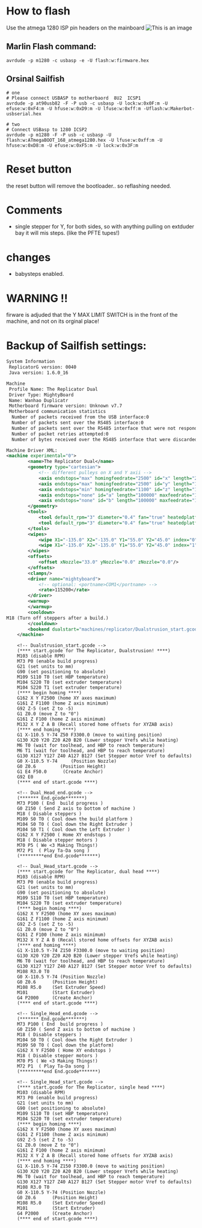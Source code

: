 # How to flash

Use the atmega 1280 ISP pin headers on the mainboard
![This is an image](usbasp_atmega1280.jpg)


## Marlin Flash command: 
``` 
avrdude -p m1280 -c usbasp -e -U flash:w:firmware.hex
```

## Orsinal Sailfish
```
# one 
# Please connect USBASP to motherbaord  8U2  ICSP1
avrdude -p at90usb82 -F -P usb -c usbasp -U lock:w:0x0F:m -U efuse:w:0xF4:m -U hfuse:w:0xD9:m -U lfuse:w:0xff:m -Uflash:w:Makerbot-usbserial.hex

# two
# Connect USBasp to 1280 ICSP2
avrdude -p m1280 -F -P usb -c usbasp -U flash:w:ATmegaBOOT_168_atmega1280.hex -U lfuse:w:0xff:m -U hfuse:w:0xD8:m -U efuse:w:0xF5:m -U lock:w:0x3F:m
```


# Reset button
the reset button will remove the bootloader.. so reflashing needed.


# Comments
- single stepper for Y, for both sides, so with anything pulling on extduder bay it will mis steps. (like the PFTE tupes!)

# changes
- babysteps enabled.


# WARNING !!
firware is adjuded that the Y MAX LIMIT SWITCH is in the front of the machine, and not on its orginal place!


# Backup of Sailfish settings:

```xml
System Information
 ReplicatorG version: 0040
 Java version: 1.6.0_16

Machine
 Profile Name: The Replicator Dual
 Driver Type: MightyBoard
 Name: Wanhao Duplicatr
 Motherboard firmware version: Unknown v7.7
 Motherboard communication statistics
  Number of packets received from the USB interface:0
  Number of packets sent over the RS485 interface:0
  Number of packets sent over the RS485 interface that were not responded to:0
  Number of packet retries attempted:0
  Number of bytes received over the RS485 interface that were discarded as noise:0

Machine Driver XML:
<machine experimental="0">
		<name>The Replicator Dual</name>
		<geometry type="cartesian">
			<!-- different pulleys on X and Y axii -->
			<axis endstops="max" homingfeedrate="2500" id="x" length="227" maxfeedrate="18000" stepspermm="94.139704"/>  <!-- Pulley dia: 10.82mm / 1/8 step = 1/(10.82 * pi / 1600) -->
			<axis endstops="max" homingfeedrate="2500" id="y" length="148" maxfeedrate="18000" stepspermm="94.139704"/>  <!-- Pulley dia: 10.82mm / 1/8 step = 1/(10.82 * pi / 1600) -->
			<axis endstops="min" homingfeedrate="1100" id="z" length="150" maxfeedrate="1170" stepspermm="400"/> <!-- Actual length is 157mm, we reserve ~5mm for safety. TR-8x8 Z axis = 1/(8/1600) -->
			<axis endstops="none" id="a" length="100000" maxfeedrate="1600" stepspermm="96.275201870333662468889989185642"/> <!-- stepspermm is incoming filament length, see comment at bottom for explanation -->
			<axis endstops="none" id="b" length="100000" maxfeedrate="1600" stepspermm="96.275201870333662468889989185642"/> <!-- stepspermm is incoming filament length, see comment at bottom for explanation -->
		</geometry>
		<tools>
			<tool default_rpm="3" diameter="0.4" fan="true" heatedplatform="false" heater="true" index="1" model="Mk8" motor="true" motor_steps="3200" name="Mk8 Left" stepper_axis="b" type="extruder"/>
			<tool default_rpm="3" diameter="0.4" fan="true" heatedplatform="true" heater="true" index="0" model="Mk8" motor="true" motor_steps="3200" name="Mk8 Right" stepper_axis="a" type="extruder"/>
		</tools>
		<wipes>
			<wipe X1="-135.0" X2="-135.0" Y1="55.0" Y2="45.0" index="0" purge_duration="1000" purge_rpm="5.0" reverse_duration="15" reverse_rpm="35.0" wait="1000.0"/>
			<wipe X1="-135.0" X2="-135.0" Y1="55.0" Y2="45.0" index="1" purge_duration="1000" purge_rpm="5.0" reverse_duration="15" reverse_rpm="35.0" wait="1000.0"/>
		</wipes>
		<offsets>
			<offset xNozzle="33.0" yNozzle="0.0" zNozzle="0.0"/>
		</offsets>
		<clamps/>
		<driver name="mightyboard">
			<!-- optional: <portname>COM1</portname> -->
			<rate>115200</rate>
		</driver>
		<warmup>
		</warmup>
		<cooldown>
M18 (Turn off steppers after a build.)
		</cooldown>
		<bookend dualstart="machines/replicator/Dualstrusion_start.gcode" end="machines/replicator/Dual_Head_end.gcode" start="machines/replicator/Dual_Head_start.gcode"/>
	</machine>
```

        <!-- Dualstrusion_start.gcode -->
        (**** start.gcode for The Replicator, Dualstrusion! ****)
        M103 (disable RPM)
        M73 P0 (enable build progress)
        G21 (set units to mm)
        G90 (set positioning to absolute)
        M109 S110 T0 (set HBP temperature)
        M104 S220 T0 (set extruder temperature)
        M104 S220 T1 (set extruder temperature)
        (**** begin homing ****)
        G162 X Y F2500 (home XY axes maximum)
        G161 Z F1100 (home Z axis minimum)
        G92 Z-5 (set Z to -5)
        G1 Z0.0 (move Z to "0")
        G161 Z F100 (home Z axis minimum)
        M132 X Y Z A B (Recall stored home offsets for XYZAB axis)
        (**** end homing ****)
        G1 X-110.5 Y-74 Z50 F3300.0 (move to waiting position)
        G130 X20 Y20 Z20 A20 B20 (Lower stepper Vrefs while heating)
        M6 T0 (wait for toolhead, and HBP to reach temperature)
        M6 T1 (wait for toolhead, and HBP to reach temperature)
        G130 X127 Y127 Z40 A127 B127 (Set Stepper motor Vref to defaults)
        G0 X-110.5 Y-74     (Position Nozzle)
        G0 Z0.6         (Position Height)
        G1 E4 F50.0      (Create Anchor)
        G92 E0
        (**** end of start.gcode ****)

        <!-- Dual_Head_end.gcode -->
        (******* End.gcode*******)
        M73 P100 ( End  build progress )
        G0 Z150 ( Send Z axis to bottom of machine )
        M18 ( Disable steppers )
        M109 S0 T0 ( Cool down the build platform )
        M104 S0 T0 ( Cool down the Right Extruder )
        M104 S0 T1 ( Cool down the Left Extruder )
        G162 X Y F2500 ( Home XY endstops )
        M18 ( Disable stepper motors )
        M70 P5 ( We <3 Making Things!)
        M72 P1  ( Play Ta-Da song )
        (*********end End.gcode*******)

        <!-- Dual_Head_start.gcode -->
        (**** start.gcode for The Replicator, dual head ****)
        M103 (disable RPM)
        M73 P0 (enable build progress)
        G21 (set units to mm)
        G90 (set positioning to absolute)
        M109 S110 T0 (set HBP temperature)
        M104 S220 T0 (set extruder temperature)
        (**** begin homing ****)
        G162 X Y F2500 (home XY axes maximum)
        G161 Z F1100 (home Z axis minimum)
        G92 Z-5 (set Z to -5)
        G1 Z0.0 (move Z to "0")
        G161 Z F100 (home Z axis minimum)
        M132 X Y Z A B (Recall stored home offsets for XYZAB axis)
        (**** end homing ****)
        G1 X-110.5 Y-74 Z150 F3300.0 (move to waiting position)
        G130 X20 Y20 Z20 A20 B20 (Lower stepper Vrefs while heating)
        M6 T0 (wait for toolhead, and HBP to reach temperature)
        G130 X127 Y127 Z40 A127 B127 (Set Stepper motor Vref to defaults)
        M108 R3.0 T0
        G0 X-110.5 Y-74 (Position Nozzle)
        G0 Z0.6      (Position Height)
        M108 R5.0    (Set Extruder Speed)
        M101         (Start Extruder)
        G4 P2000     (Create Anchor)
        (**** end of start.gcode ****)

        <!-- Single_Head_end.gcode -->
        (******* End.gcode*******)
        M73 P100 ( End  build progress )
        G0 Z150 ( Send Z axis to bottom of machine )
        M18 ( Disable steppers )
        M104 S0 T0 ( Cool down the Right Extruder )
        M109 S0 T0 ( Cool down the platform)
        G162 X Y F2500 ( Home XY endstops )
        M18 ( Disable stepper motors )
        M70 P5 ( We <3 Making Things!)
        M72 P1  ( Play Ta-Da song )
        (*********end End.gcode*******)

        <!-- Single_Head_start.gcode -->
        (**** start.gcode for The Replicator, single head ****)
        M103 (disable RPM)
        M73 P0 (enable build progress)
        G21 (set units to mm)
        G90 (set positioning to absolute)
        M109 S110 T0 (set HBP temperature)
        M104 S220 T0 (set extruder temperature)
        (**** begin homing ****)
        G162 X Y F2500 (home XY axes maximum)
        G161 Z F1100 (home Z axis minimum)
        G92 Z-5 (set Z to -5)
        G1 Z0.0 (move Z to "0")
        G161 Z F100 (home Z axis minimum)
        M132 X Y Z A B (Recall stored home offsets for XYZAB axis)
        (**** end homing ****)
        G1 X-110.5 Y-74 Z150 F3300.0 (move to waiting position)
        G130 X20 Y20 Z20 A20 B20 (Lower stepper Vrefs while heating)
        M6 T0 (wait for toolhead, and HBP to reach temperature)
        G130 X127 Y127 Z40 A127 B127 (Set Stepper motor Vref to defaults)
        M108 R3.0 T0
        G0 X-110.5 Y-74 (Position Nozzle)
        G0 Z0.6      (Position Height)
        M108 R5.0    (Set Extruder Speed)
        M101         (Start Extruder)
        G4 P2000     (Create Anchor)
        (**** end of start.gcode ****)

